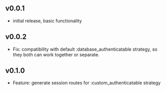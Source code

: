 ## v0.0.1

* initial release, basic functionality

## v0.0.2

* Fix: compatibility with default :database_authenticatable strategy, so they both can work together or separate.

## v0.1.0

* Feature: generate session routes for :custom_authenticatable strategy
